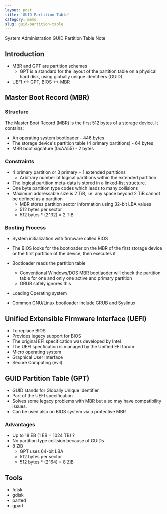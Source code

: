 ```yaml
---
layout: post
title: 'GUID Partition Table'
category: memo
slug: guid-partition-table
---
```

System Administration GUID Partition Table Note

## Introduction

- MBR and GPT are partition schemes
    - GPT is a standard for the layout of the partition table on a physical
      hard disk, using globally unique identifiers (GUID).
- UEFI <-> GPT, BIOS <-> MBR

## Master Boot Record (MBR)

### Structure

The Master Boot Record (MBR) is the first 512 bytes of a storage device. It
contains:

- An operating system bootloader - 446 bytes
- The storage device's partition table (4 primary partitions) - 64 bytes
- MBR boot signature (0xAA55) - 2 bytes

### Constraints

- 4 primary partition or 3 primary + 1 extended partitions
    - Arbitrary number of logical partitions within the extended partition
- The logical partition meta-data is stored in a linked-list structure.
- One byte partition type codes which leads to many collisions
- Maximum addressable size is 2 TiB, i.e. any space beyond 2 TiB cannot be defined as a partition
    - MBR stores partition sector information using 32-bit LBA values
    - 512 bytes per sector
    - 512 bytes * (2^32) = 2 TiB

### Booting Process

- System initialization with firmware called BIOS
- The BIOS looks for the bootloader on the MBR of the first storage device or
  the first partition of the device, then executes it
- Bootloader reads the partition table
    - Conventional Windows/DOS MBR bootlaoder will check the partition table
      for one and only one active and primary partition
    - GRUB safely ignores this
- Loading Operating system

- Common GNU/Linux bootloader include GRUB and Syslinux

## Unified Extensible Firmware Interface (UEFI)

- To replace BIOS
- Provides legecy support for BIOS
- The original EFI specification was developed by Intel
- The UEFI specfication is managed by the Unified EFI forum
- Micro operating system
- Graphical User Interface
- Secure Computing (evil)

## GUID Partition Table (GPT)

- GUID stands for Globally Unique Identifier
- Part of the UEFI specification
- Solves some legacy problems with MBR but also may have compatibility
  issues.
- Can be used also on BIOS system via a protective MBR

### Advantages

- Up to 18 EB (1 EB = 1024 TB) ?
- No partition type collision because of GUIDs
- 8 ZiB
    - GPT uses 64-bit LBA
    - 512 bytes per sector
    - 512 bytes * (2^64) = 8 ZiB

## Tools

- fdisk
- gdisk
- parted
- gpart

